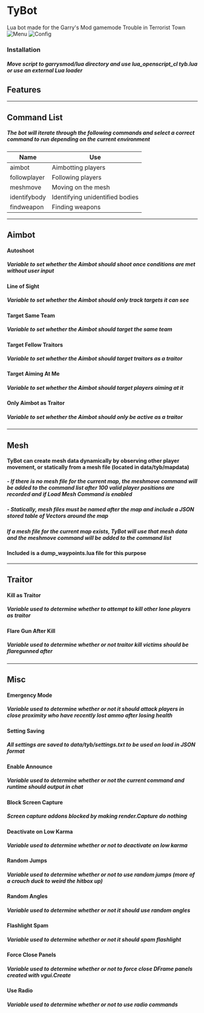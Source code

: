 # TyBot
Lua bot made for the Garry's Mod gamemode Trouble in Terrorist Town
![Menu](https://i.ibb.co/m4yGRWQ/tybconfig-menu.png)
![Config](https://i.ibb.co/R0YF5PN/tybconfig-config.png)

### Installation
##### Move script to garrysmod/lua directory and use lua_openscript_cl tyb.lua or use an external Lua loader
## Features
---
## Command List
##### The bot will iterate through the following commands and select a correct command to run depending on the current environment
|Name|Use|
|----|---|
|aimbot|Aimbotting players
|followplayer|Following players|
|meshmove|Moving on the mesh|
|identifybody|Identifying unidentified bodies|
|findweapon|Finding weapons
---
## Aimbot
#### Autoshoot
##### Variable to set whether the Aimbot should shoot once conditions are met without user input
#### Line of Sight
##### Variable to set whether the Aimbot should only track targets it can see
#### Target Same Team
##### Variable to set whether the Aimbot should target the same team
#### Target Fellow Traitors
##### Variable to set whether the Aimbot should target traitors as a traitor
#### Target Aiming At Me
##### Variable to set whether the Aimbot should target players aiming at it
#### Only Aimbot as Traitor
##### Variable to set whether the Aimbot should only be active as a traitor
---
## Mesh
#### TyBot can create mesh data dynamically by observing other player movement, or statically from a mesh file (located in data/tyb/mapdata)
##### - If there is no mesh file for the current map, the meshmove command will be added to the command list after 100 valid player positions are recorded and if **Load Mesh Command** is enabled
##### - Statically, mesh files must be named after the map and include a JSON stored table of Vectors around the map
##### If a mesh file for the current map exists, TyBot will use that mesh data and the meshmove command will be added to the command list
#### Included is a dump_waypoints.lua file for this purpose
---
## Traitor
#### Kill as Traitor
##### Variable used to determine whether to attempt to kill other lone players as traitor
#### Flare Gun After Kill
##### Variable used to determine whether or not traitor kill victims should be flaregunned after
---
## Misc
#### Emergency Mode
##### Variable used to determine whether or not it should attack players in close proximity who have recently lost ammo after losing health
#### Setting Saving
##### All settings are saved to data/tyb/settings.txt to be used on load in JSON format
#### Enable Announce
##### Variable used to determine whether or not the current command and runtime should output in chat
#### Block Screen Capture
##### Screen capture addons blocked by making render.Capture do nothing
#### Deactivate on Low Karma
##### Variable used to determine whether or not to deactivate on low karma
#### Random Jumps
##### Variable used to determine whether or not to use random jumps (more of a crouch duck to weird the hitbox up)
#### Random Angles
##### Variable used to determine whether or not it should use random angles
#### Flashlight Spam
##### Variable used to determine whether or not it should spam flashlight
#### Force Close Panels
##### Variable used to determine whether or not to force close DFrame panels created with vgui.Create
#### Use Radio
##### Variable used to determine whether or not to use radio commands
